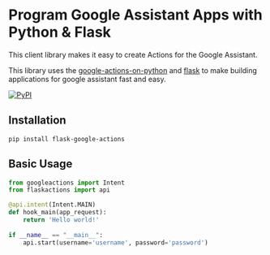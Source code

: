 # Program Google Assistant Apps with Python & Flask

This client library makes it easy to create Actions for the Google Assistant.

This library uses the [google-actions-on-python](https://github.com/caycewilliams/actions-on-google-python/) and [flask](https://github.com/pallets/flask) to make building applications for google assistant fast and easy.

[![PyPI](https://img.shields.io/pypi/v/nine.svg)](https://pypi.org/project/flask-google-actions/1.0.1/)


## Installation

```
pip install flask-google-actions
```

## Basic Usage

```python
from googleactions import Intent
from flaskactions import api

@api.intent(Intent.MAIN)
def hook_main(app_request):
    return 'Hello world!'
    
if __name__ == "__main__":
    api.start(username='username', password='password')
```